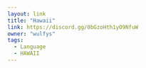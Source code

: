 ```yaml
---
layout: link
title: "Hawaii"
link: https://discord.gg/0bGzoHth1yO9NfuW
owner: "wulfys"
tags: 
  - Language
  - HAWAII
---
```

